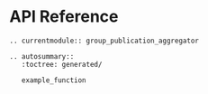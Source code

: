 # API Reference

```{eval-rst}
.. currentmodule:: group_publication_aggregator

.. autosummary::
   :toctree: generated/

   example_function
```
